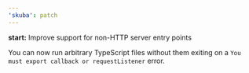 ```yaml
---
'skuba': patch
---
```


**start:** Improve support for non-HTTP server entry points

You can now run arbitrary TypeScript files without them exiting on a `You must export callback or requestListener` error.

